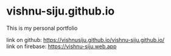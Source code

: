 # vishnu-siju.github.io

This is my personal portfolio

link on github:   https://vishnusiju.github.io/vishnu-siju.github.io/  <br>
link on firebase:   https://vishnu-siju.web.app
